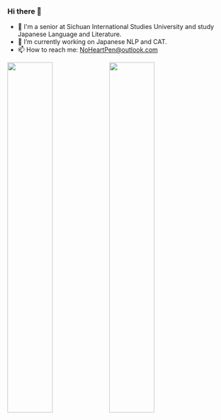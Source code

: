 ### Hi there 👋

<!--
**NoHeartPen/NoHeartPen** is a ✨ _special_ ✨ repository because its `README.md` (this file) appears on your GitHub profile.

Here are some ideas to get you started:


- 👯 I’m looking to collaborate on ...
- 🤔 I’m looking for help with ...
- 💬 Ask me about ...
- 📫 How to reach me: ...
- 🌱 I’m currently learning Japanese 
- 😄 Pronouns: ...
- ⚡ Fun fact: ...


<img width="45%" align="left" src="github-metrics.svg">
</a>

<img width="45%" align="left" src="metrics.plugin.languages.indepth.svg">
</a>

<img width="45%" align="left" src="metrics.plugin.habits.charts.svg">
</a>

-->

- 🏫 I'm a senior at Sichuan International Studies University and study Japanese Language and Literature.
- 🔭 I’m currently working on Japanese NLP and CAT.
- 📫 How to reach me: NoHeartPen@outlook.com


<a href="https://github.com/anuraghazra/github-readme-stats">
<img width="45%" align="left" src="https://github-readme-stats.vercel.app/api?username=NoHeartPen&show_icons=true&line_height=33">
</a>
<img width="45%" align="left" src="https://github-readme-stats.vercel.app/api/top-langs/?username=NoHeartPen&layout=compact&hide=Tex,shell,html,css,Tcl">
</a>





